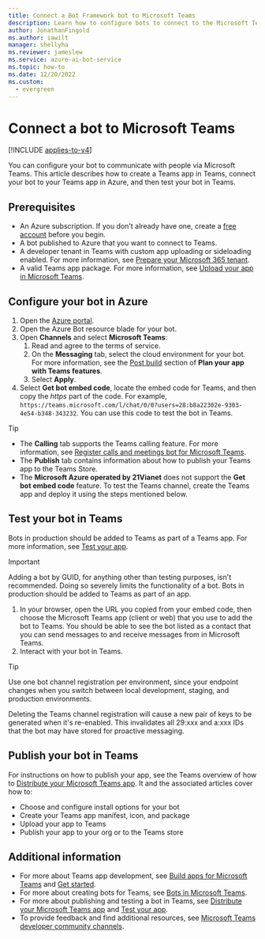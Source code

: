 ```yaml
---
title: Connect a Bot Framework bot to Microsoft Teams
description: Learn how to configure bots to connect to the Microsoft Teams channel and communicate with users via Teams.
author: JonathanFingold
ms.author: iawilt
manager: shellyha
ms.reviewer: jameslew
ms.service: azure-ai-bot-service
ms.topic: how-to
ms.date: 12/20/2022
ms.custom:
  - evergreen
---
```


# Connect a bot to Microsoft Teams

[!INCLUDE [applies-to-v4](includes/applies-to-v4-current.md)]

You can configure your bot to communicate with people via Microsoft Teams. This article describes how to create a Teams app in Teams, connect your bot to your Teams app in Azure, and then test your bot in Teams.

## Prerequisites

- An Azure subscription. If you don't already have one, create a [free account](https://azure.microsoft.com/free/?WT.mc_id=A261C142F) before you begin.
- A bot published to Azure that you want to connect to Teams.
- A developer tenant in Teams with custom app uploading or sideloading enabled. For more information, see [Prepare your Microsoft 365 tenant](/microsoftteams/platform/concepts/build-and-test/prepare-your-o365-tenant).
- A valid Teams app package. For more information, see [Upload your app in Microsoft Teams](/microsoftteams/platform/concepts/deploy-and-publish/apps-upload).

## Configure your bot in Azure

1. Open the [Azure portal](https://portal.azure.com/).
1. Open the Azure Bot resource blade for your bot.
1. Open **Channels** and select **Microsoft Teams**:
    1. Read and agree to the terms of service.
    1. On the **Messaging** tab, select the cloud environment for your bot. For more information, see the [Post build](/microsoftteams/platform/concepts/app-fundamentals-overview) section of **Plan your app with Teams features**.
    1. Select **Apply**.
1. Select **Get bot embed code**, locate the embed code for Teams, and then copy the _https_ part of the code. For example, `https://teams.microsoft.com/l/chat/0/0?users=28:b8a22302e-9303-4e54-b348-343232`. You can use this code to test the bot in Teams.

> [!TIP]
>
> - The **Calling** tab supports the Teams calling feature. For more information, see [Register calls and meetings bot for Microsoft Teams](/microsoftteams/platform/bots/calls-and-meetings/registering-calling-bot).
> - The **Publish** tab contains information about how to publish your Teams app to the Teams Store.
> - The **Microsoft Azure operated by 21Vianet** does not support the **Get bot embed code** feature. To test the Teams channel, create the Teams app and deploy it using the steps mentioned below.

## Test your bot in Teams

Bots in production should be added to Teams as part of a Teams app. For more information, see [Test your app](/microsoftteams/platform/concepts/build-and-test/test-app-overview).

> [!IMPORTANT]
> Adding a bot by GUID, for anything other than testing purposes, isn't recommended. Doing so severely limits the functionality of a bot. Bots in production should be added to Teams as part of an app.

1. In your browser, open the URL you copied from your embed code, then choose the Microsoft Teams app (client or web) that you use to add the bot to Teams. You should be able to see the bot listed as a contact that you can send messages to and receive messages from in Microsoft Teams.
1. Interact with your bot in Teams.

> [!TIP]
> Use one bot channel registration per environment, since your endpoint changes when you switch between local development, staging, and production environments.
>
> Deleting the Teams channel registration will cause a new pair of keys to be generated when it's re-enabled. This invalidates all 29:xxx and a:xxx IDs that the bot may have stored for proactive messaging.

## Publish your bot in Teams

For instructions on how to publish your app, see the Teams overview of how to [Distribute your Microsoft Teams app](/microsoftteams/platform/concepts/deploy-and-publish/apps-publish-overview). It and the associated articles cover how to:

- Choose and configure install options for your bot
- Create your Teams app manifest, icon, and package
- Upload your app to Teams
- Publish your app to your org or to the Teams store

## Additional information

- For more about Teams app development, see [Build apps for Microsoft Teams](/microsoftteams/platform/overview) and [Get started](/microsoftteams/platform/get-started/get-started-overview).
- For more about creating bots for Teams, see [Bots in Microsoft Teams](/microsoftteams/platform/bots/what-are-bots).
- For more about publishing and testing a bot in Teams, see [Distribute your Microsoft Teams app](/microsoftteams/platform/concepts/deploy-and-publish/apps-publish-overview) and [Test your app](/microsoftteams/platform/concepts/build-and-test/test-app-overview).
- To provide feedback and find additional resources, see [Microsoft Teams developer community channels](/microsoftteams/platform/feedback).
